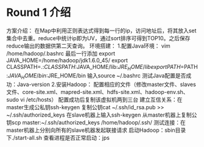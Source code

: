 # Round 1 介绍
方案介绍：
    在Map中利用正则表达式得到每一行的ip，访问地址后，将其放入set集合中去重。reduce中统计ip即为UV，通过sort排序可得到TOP10。之后保存reduce输出的数据供第二天查询。
环境搭建：
    1.配置Java环境：
        vim /home/hadoop/.bashrc 最后一行添加 export JAVA_HOME=/home/hadoop/jdk1.6.0_45/ 
        export CLASSPATH=.:$CLASSPATH:$JAVA_HOME/lib:$JRE_HOME/lib 
        export PATH=$PATH:$JAVA_HOME/bin:$JRE_HOME/bin 
        输入source ~/.bashrc 
        测试Java配置是否成功：Java-version 
    2.安装Hadoop：
        配置相应的文件（修改master文件、slaves文件、core-site.xml、mapred-site.xml、hdfs-site.xml、hadoop-env.sh、sudo vi /etc/hosts） 
        配置成功后复制该虚拟机两到三台 
        建立互信关系：在master生成公私钥ssh-keygen 
             复制公钥cat ~/.ssh/id_rsa.pub >> ~/.ssh/authorized_keys 
             在slave机器上输入ssh-keygen 
             从master机器上复制公钥scp master:~/.ssh/authorized_keys /home/hadoop/.ssh/ 
             测试连接：在master机器上分别向所有的slave机器发起联接请求
             启动Hadoop：sbin目录下./start-all.sh 
             查看进程是否正常启动：jps
